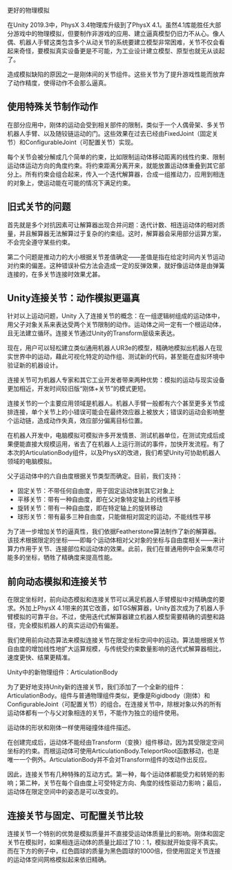 更好的物理模拟

在Unity 2019.3中，PhysX 3.4物理库升级到了PhysX 4.1。虽然4.1库能胜任大部分游戏中的物理模拟，但要制作非游戏的应用、建立逼真模型仍旧力不从心。像人偶、机器人手臂这类包含多个从动关节的系统要建立模型非常困难，关节不仅会看起来奇怪，要模拟真实设备更是不可能，为工业设计建立模型、原型也就无从谈起了。

造成模拟缺陷的原因之一是刚体间的关节组件。这些关节为了提升游戏性能而放弃了动作精度，使得动作不会那么逼真。

## 使用特殊关节制作动作

在部分应用中，刚体的运动会受到相关部件的限制，类似于一个人偶骨架、多关节机器人手臂、以及随铰链运动的门。这些效果在过去已经由FixedJoint（固定关节）和ConfigurableJoint（可配置关节）实现。

每个关节会被分解成几个简单的约束，比如限制运动体移动距离的线性约束、限制运动体运动方向的角度约束。将约束距离分离开来，就能放置运动体重叠到其它部分上。所有约束会组合起来，传入一个迭代解算器，合成一组推动力，应用到相连的对象上，使运动能在可能的情况下满足约束。

## 旧式关节的问题

首先就是多个对抗因素可让解算器出现合并问题：迭代计数、相连运动体的相对质量，并且解算器无法解算过于复杂的约束组。这时，解算器会采用部分运算方案，不会完全遵守某些约束。

第二个问题是推动力的大小根据关节差值确定——差值是指在给定时间内关节运动对约束的偏差。这种错误补偿方法会造成一定的反弹效果，就好像运动体是由弹簧连接的，在多关节连接时效果尤甚。

## Unity连接关节：动作模拟更逼真

针对以上运动问题，Unity 入了连接关节的概念：在一组逻辑树组成的运动体中，用父子对象关系来表达受两个关节限制的动作。运动体之间一定有一个根运动体，且无法建立循环。连接关节通过Unity的Transform层级来表达。

现在，用户可以轻松建立类似通用机器人UR3e的模型，精确地模拟出机器人在现实世界中的运动，藉此可视化特定的动作组、测试新的代码，甚至能在虚拟环境中验证新的机器设计。

连接关节可为机器人专家和其它工业开发者带来两种优势：模拟的运动与现实设备更加相近，开发时间较旧版“刚体+关节”的模式更短。

连接关节的一个主要应用领域是机器人。机器人手臂一般都有六个甚至更多关节成排连接，单个关节上的小错误可能会在最终效应器上被放大；错误的运动会影响整个运动链，造成动作失真，效应部分偏离目标位置。

在机器人开发中，电脑模拟可模拟许多开发情景、测试机器单位，在测试完成后成果便能直接大规模运用，省去了在机器人上运行测试的事件，加快开发流程。有了本次的ArticulationBody组件，以及PhysX的改进，我们希望Unity可协助机器人领域的电脑模拟。

父子运动体中的六自由度根据关节类型而确定。目前，我们支持：

- 固定关节：不带任何自由度，用于固定运动体到其它对象上
- 平移关节：带有一种自由度，即在父对象特定轴上的线性平移
- 旋转关节：带有一种自由度，即在特定轴上的旋转移动
- 球形关节：带有最多三种自由度，只能做相对固定的运动，不能线性平移

为了进一步增加关节的逼真性，我们依据Featherstone算法制作了新的解算器。该技术根据限定的坐标——即每个运动体相对父对象的坐标与自由度相关——来计算力作用于关节、连接部位和运动体的效果。此前，我们在普通用例中会采集尽可能多的坐标，牺牲了精确度来提高性能。

## 前向动态模拟和连接关节

在限定坐标时，前向动态模拟和连接关节可以满足机器人手臂模拟中对精确度的要求。外加上PhysX 4.1带来的其它改善，如TGS解算器，Unity首次成为了机器人手臂模拟的可靠平台。不过，使用迭代式解算器建立机器人模型需要精确的调整和路径，完全模拟机器人的真实运动仍有偏差。

我们使用前向动态算法来模拟连接关节在限定坐标空间中的运动。算法能根据关节自由度的增加线性地扩大运算规模，与传统受约束数量影响的迭代式解算器相比，速度更快、结果更精准。

Unity中的新物理组件：ArticulationBody

为了更好地支持Unity新的连接关节，我们添加了一个全新的组件：ArticulationBody。组件与普通物理组件类似，更像是Rigidbody（刚体）和ConfigurableJoint（可配置关节）的组合。在连接关节中，除根对象以外的所有运动体都有一个与父对象相连的关节，不能作为独立的组件使用。

运动体的形状和刚体一样使用碰撞体组件描述。

在创建完成后，运动体不能经由Transform（变换）组件移动，因为其受限定空间坐标的约束。而根运动体可使用ArticulationBody.TeleportRoot函数移动，也是唯一一个例外。ArticulationBody并不会对Transform组件的改动作出反应。

因此，连接关节有几种特殊的互动方式。第一种，每个运动体都能受力和转矩的影响；第二种，关节在每个自由度上可受特定方向、角度的线性驱动力影响；最后，运动体在限定空间中的姿态是可以改变的。

## 连接关节与固定、可配置关节比较

连接关节一个特别的优势是模拟质量并不直接受运动体质量比的影响。刚体和固定关节在模拟时，如果相连运动体的质量比超过了10：1，模拟就开始变得不真实。而在下方的例子中，红色圆球的质量为黑色圆球的1000倍，但使用固定关节连接的运动体空间网格模拟起来依旧精确。
